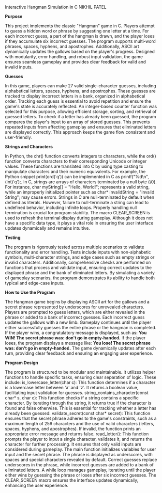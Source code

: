 Interactive Hangman Simulation in C
NIKHIL PATEL 


**Purpose**

This project implements the classic "Hangman" game in C. Players attempt to guess a hidden word or phrase by suggesting one letter at a time. For each incorrect guess, a part of the hangman is drawn, and the player loses if they accumulate six incorrect guesses. The program supports multi-word phrases, spaces, hyphens, and apostrophes. Additionally, ASCII art dynamically updates the gallows based on the player's progress. Designed with modularity, error handling, and robust input validation, the game ensures seamless gameplay and provides clear feedback for valid and invalid inputs.

**Guesses**


In this game, players can make 27 valid single-character guesses, including alphabetical letters, spaces, hyphens, and apostrophes. These guesses are tracked to display incorrect letters in a bank, organized in alphabetical order. Tracking each guess is essential to avoid repetition and ensure the game's state is accurately reflected. An integer-based counter function was selected for this purpose, allowing efficient storage, sorting, and retrieval of guessed letters.
To check if a letter has already been guessed, the program compares the player's input to an array of stored guesses. This prevents repeated inputs from affecting gameplay and ensures that eliminated letters are displayed correctly. This approach keeps the game flow consistent and user-friendly.

**Strings and Characters**

In Python, the chr() function converts integers to characters, while the ord() function converts characters to their corresponding Unicode or integer values. These functions are translated into C by using type casting to manipulate characters and their numeric equivalents. For example, the Python snippet print(ord('q')) can be implemented in C as printf("%d\n", (int)'q');.
In C, strings are arrays of characters terminated by a null byte (\0). For instance, char myString[] = "Hello, World!"; represents a valid string, while an improperly initialized pointer such as char* invalidString = "Invalid String"; may cause errors. Strings in C are null-terminated by default when defined as literals. However, failure to null-terminate a string can lead to undefined behavior, including infinite loops. Properly handling null termination is crucial for program stability.
The macro CLEAR_SCREEN is used to refresh the terminal display during gameplay. Although it does not have a specific data type, it plays a vital role in ensuring the user interface updates dynamically and remains intuitive.

**Testing**


The program is rigorously tested across multiple scenarios to validate functionality and error handling. Tests include inputs with non-alphabetic symbols, multi-character strings, and edge cases such as empty strings or invalid characters. Additionally, comprehensive checks are performed on functions that process and validate input, ensuring correct updates to the displayed phrase and the bank of eliminated letters. By simulating a variety of gameplay scenarios, the program demonstrates its ability to handle both typical and edge-case inputs.

**How to Use the Program**

The Hangman game begins by displaying ASCII art for the gallows and a secret phrase represented by underscores for unrevealed characters. Players are prompted to guess letters, which are either revealed in the phrase or added to a bank of incorrect guesses. Each incorrect guess updates the gallows with a new limb. Gameplay continues until the player either successfully guesses the entire phrase or the hangman is completed.
If the player wins, a congratulatory message is displayed, such as:
**You WIN! The secret phrase was: don't go in empty-handed.**
If the player loses, the program displays a message like:
**You lose! The secret phrase was: don't go in empty-handed.**
The game dynamically updates after each turn, providing clear feedback and ensuring an engaging user experience.

**Program Design**

The program is structured to be modular and maintainable. It utilizes helper functions to handle specific tasks, ensuring clear separation of logic. These include:
is_lowercase_letter(char c): This function determines if a character is a lowercase letter between 'a' and 'z'. It returns a boolean value, facilitating input validation for guesses.
string_contains_character(const char* s, char c): This function checks if a string contains a specific character. By iterating through the string, it returns true if the character is found and false otherwise. This is essential for tracking whether a letter has already been guessed.
validate_secret(const char* secret): This function ensures that the secret phrase adheres to the game's constraints, such as a maximum length of 256 characters and the use of valid characters (letters, spaces, hyphens, and apostrophes). If invalid, the function prints an appropriate error message and returns false.
read_letter(): This function prompts the player to input a single character, validates it, and returns the character for further processing. It ensures that only valid inputs are considered during gameplay.
The main function initializes variables for user input and the secret phrase. The phrase is displayed as underscores, with spaces and special characters revealed by default. Correct guesses replace underscores in the phrase, while incorrect guesses are added to a bank of eliminated letters. A while loop manages gameplay, iterating until the player either wins by guessing the phrase or loses after six incorrect guesses. The CLEAR_SCREEN macro ensures the interface updates dynamically, enhancing the user experience.

